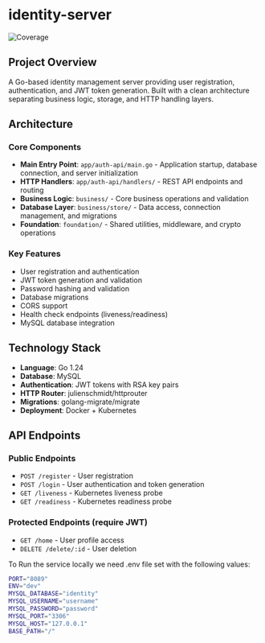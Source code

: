 # identity-server
![Coverage](https://img.shields.io/badge/Coverage-0-red)

## Project Overview
A Go-based identity management server providing user registration, authentication, and JWT token generation. Built with a clean architecture separating business logic, storage, and HTTP handling layers.

## Architecture

### Core Components
- **Main Entry Point**: `app/auth-api/main.go` - Application startup, database connection, and server initialization
- **HTTP Handlers**: `app/auth-api/handlers/` - REST API endpoints and routing
- **Business Logic**: `business/` - Core business operations and validation
- **Database Layer**: `business/store/` - Data access, connection management, and migrations
- **Foundation**: `foundation/` - Shared utilities, middleware, and crypto operations

### Key Features
- User registration and authentication
- JWT token generation and validation
- Password hashing and validation
- Database migrations
- CORS support
- Health check endpoints (liveness/readiness)
- MySQL database integration

## Technology Stack
- **Language**: Go 1.24
- **Database**: MySQL
- **Authentication**: JWT tokens with RSA key pairs
- **HTTP Router**: julienschmidt/httprouter
- **Migrations**: golang-migrate/migrate
- **Deployment**: Docker + Kubernetes

## API Endpoints

### Public Endpoints
- `POST /register` - User registration
- `POST /login` - User authentication and token generation
- `GET /liveness` - Kubernetes liveness probe
- `GET /readiness` - Kubernetes readiness probe

### Protected Endpoints (require JWT)
- `GET /home` - User profile access
- `DELETE /delete/:id` - User deletion

To Run the service locally we need .env file set with the following values:

```bash
PORT="8089"
ENV="dev"
MYSQL_DATABASE="identity"
MYSQL_USERNAME="username"
MYSQL_PASSWORD="password"
MYSQL_PORT="3306"
MYSQL_HOST="127.0.0.1"
BASE_PATH="/"
```